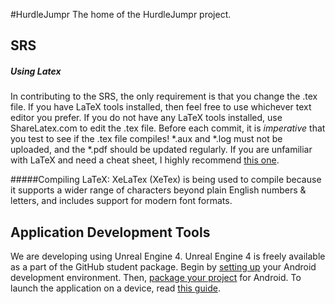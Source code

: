 #HurdleJumpr
The home of the HurdleJumpr project.

## SRS

##### Using Latex

In contributing to the SRS, the only requirement is that you change the .tex file. If you have LaTeX tools installed, then feel free to use whichever text editor you prefer. If you do not have any LaTeX tools installed, use ShareLatex.com to edit the .tex file. Before each commit, it is _imperative_ that you test to see if the .tex file compiles! \*.aux and \*.log  must not be uploaded, and the \*.pdf should be updated regularly. If you are unfamiliar with LaTeX and need a cheat sheet, I highly recommend [this one](http://www.stdout.org/~winston/latex/latexsheet-a4.pdf).

#####Compiling LaTeX:
XeLaTex (XeTex) is being used to compile because it supports a wider range of characters beyond plain English numbers & letters, and includes support for modern font formats.

## Application Development Tools

We are developing using Unreal Engine 4. Unreal Engine 4 is freely available as a part of the GitHub student package. Begin by [setting up](https://docs.unrealengine.com/latest/INT/Platforms/Android/GettingStarted/) your Android development environment. Then, [package your project](https://docs.unrealengine.com/latest/INT/Engine/Basics/Projects/Packaging/index.html) for Android. To launch the application on a device, read [this guide](https://docs.unrealengine.com/latest/INT/Engine/Deployment/Launching/index.html). 
